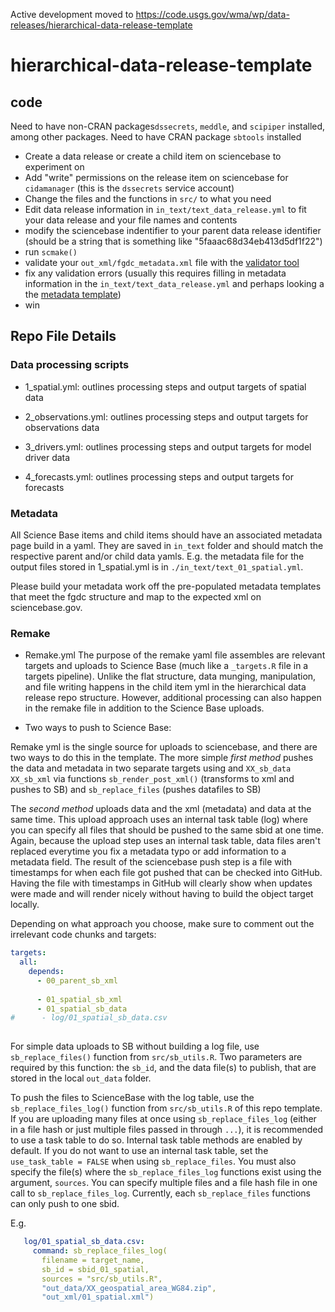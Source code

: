 Active development moved to https://code.usgs.gov/wma/wp/data-releases/hierarchical-data-release-template

# hierarchical-data-release-template

## code

Need to have non-CRAN packages`dssecrets`, `meddle`, and `scipiper` installed, among other packages. 
Need to have CRAN package `sbtools` installed

- Create a data release or create a child item on sciencebase to experiment on
- Add "write" permissions on the release item on sciencebase for `cidamanager` (this is the `dssecrets` service account)
- Change the files and the functions in `src/` to what you need
- Edit data release information in `in_text/text_data_release.yml` to fit your data release and your file names and contents
- modify the sciencebase indentifier to your parent data release identifier (should be a string that is something like "5faaac68d34eb413d5df1f22")
- run `scmake()`
- validate your `out_xml/fgdc_metadata.xml` file with the [validator tool](https://mrdata.usgs.gov/validation/)
- fix any validation errors (usually this requires filling in metadata information in the `in_text/text_data_release.yml` and perhaps looking a the [metadata template](https://raw.githubusercontent.com/USGS-R/meddle/master/inst/extdata/FGDC_template.mustache))
- win

## Repo File Details

### Data processing scripts

* 1_spatial.yml: outlines processing steps and output targets of spatial data

* 2_observations.yml: outlines processing steps and output targets for observations data

* 3_drivers.yml: outlines processing steps and output targets for model driver data

* 4_forecasts.yml: outlines processing steps and output targets for forecasts

### Metadata 

All Science Base items and child items should have an associated metadata page build in a yaml. They are saved in `in_text` folder and should match the respective parent and/or child data yamls. E.g. the metadata file for the output files stored in 1_spatial.yml is in `./in_text/text_01_spatial.yml`.

Please build your metadata work off the pre-populated metadata templates that meet the fgdc structure and map to the expected xml on sciencebase.gov. 

### Remake

* Remake.yml
The purpose of the remake yaml file assembles are relevant targets and uploads to Science Base (much like a `_targets.R` file in a targets pipeline).
Unlike the flat structure, data munging, manipulation, and file writing happens in the child item yml in the hierarchical data release repo structure. However, additional processing can also happen in the remake file in addition to the Science Base uploads.


* Two ways to push to Science Base: 

Remake yml is the single source for uploads to sciencebase, and there are two ways to do this in the template. 
The more simple *first method* pushes the data and metadata in two separate targets using and `XX_sb_data` `XX_sb_xml` via functions `sb_render_post_xml()` (transforms to xml and pushes to SB) and `sb_replace_files` (pushes datafiles to SB)

The *second method* uploads data and the xml (metadata) and data at the same time. This upload approach uses an internal task table (log) where you can specify all files that should be pushed to the same sbid at one time. Again, because the upload step uses an internal task table, data files aren't replaced everytime you fix a metadata typo or add information to a metadata field. The result of the sciencebase push step is a file with timestamps for when each file got pushed that can be checked into GitHub. Having the file with timestamps in GitHub will clearly show when updates were made and will render nicely without having to build the object target locally.

Depending on what approach you choose, make sure to comment out the irrelevant code chunks and targets:

```yaml
targets:
  all:
    depends:
      - 00_parent_sb_xml
      
      - 01_spatial_sb_xml
      - 01_spatial_sb_data
#      - log/01_spatial_sb_data.csv
      
```
For simple data uploads to SB without building a log file, use `sb_replace_files()` function from `src/sb_utils.R`. Two parameters are required by this function: the `sb_id`, and the data file(s) to publish, that are stored in the local `out_data` folder.

To push the files to ScienceBase with the log table, use the `sb_replace_files_log()` function from `src/sb_utils.R` of this repo template. If you are uploading many files at once using `sb_replace_files_log` (either in a file hash or just multiple files passed in through `...`), it is recommended to use a task table to do so. Internal task table methods are enabled by default. If you do not want to use an internal task table, set the `use_task_table = FALSE` when using `sb_replace_files`. You must also specify the file(s) where the `sb_replace_files_log` functions exist using the argument, `sources`. You can specify multiple files and a file hash file in one call to `sb_replace_files_log`. Currently, each `sb_replace_files` functions can only push to one sbid. 

E.g.
```yaml
   log/01_spatial_sb_data.csv:
     command: sb_replace_files_log(
       filename = target_name,
       sb_id = sbid_01_spatial,
       sources = "src/sb_utils.R",
       "out_data/XX_geospatial_area_WG84.zip",
       "out_xml/01_spatial.xml")
```


